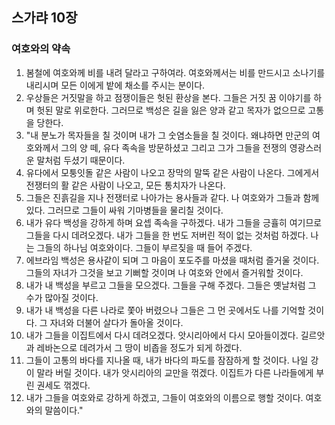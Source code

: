 ## 스가랴 10장

### 여호와의 약속
1. 봄철에 여호와께 비를 내려 달라고 구하여라. 여호와께서는 비를 만드시고 소나기를 내리시며 모든 이에게 밭에 채소를 주시는 분이다.
2. 우상들은 거짓말을 하고 점쟁이들은 헛된 환상을 본다. 그들은 거짓 꿈 이야기를 하며 헛된 말로 위로한다. 그러므로 백성은 길을 잃은 양과 같고 목자가 없으므로 고통을 당한다.
3. "내 분노가 목자들을 칠 것이며 내가 그 숫염소들을 칠 것이다. 왜냐하면 만군의 여호와께서 그의 양 떼, 유다 족속을 방문하셨고 그리고 그가 그들을 전쟁의 영광스러운 말처럼 두셨기 때문이다.
4. 유다에서 모퉁잇돌 같은 사람이 나오고 장막의 말뚝 같은 사람이 나온다. 그에게서 전쟁터의 활 같은 사람이 나오고, 모든 통치자가 나온다.
5. 그들은 진흙길을 지나 전쟁터로 나아가는 용사들과 같다. 나 여호와가 그들과 함께 있다. 그러므로 그들이 싸워 기마병들을 물리칠 것이다.
6. 내가 유다 백성을 강하게 하며 요셉 족속을 구하겠다. 내가 그들을 긍휼히 여기므로 그들을 다시 데려오겠다. 내가 그들을 한 번도 저버린 적이 없는 것처럼 하겠다. 나는 그들의 하나님 여호와이다. 그들이 부르짖을 때 들어 주겠다.
7. 에브라임 백성은 용사같이 되며 그 마음이 포도주를 마셨을 때처럼 즐거울 것이다. 그들의 자녀가 그것을 보고 기뻐할 것이며 나 여호와 안에서 즐거워할 것이다.
8. 내가 내 백성을 부르고 그들을 모으겠다. 그들을 구해 주겠다. 그들은 옛날처럼 그 수가 많아질 것이다.
9. 내가 내 백성을 다른 나라로 쫓아 버렸으나 그들은 그 먼 곳에서도 나를 기억할 것이다. 그 자녀와 더불어 살다가 돌아올 것이다.
10. 내가 그들을 이집트에서 다시 데려오겠다. 앗시리아에서 다시 모아들이겠다. 길르앗과 레바논으로 데려가서 그 땅이 비좁을 정도가 되게 하겠다.
11. 그들이 고통의 바다를 지나올 때, 내가 바다의 파도를 잠잠하게 할 것이다. 나일 강이 말라 버릴 것이다. 내가 앗시리아의 교만을 꺾겠다. 이집트가 다른 나라들에게 부린 권세도 꺾겠다.
12. 내가 그들을 여호와로 강하게 하겠고, 그들이 여호와의 이름으로 행할 것이다. 여호와의 말씀이다."
